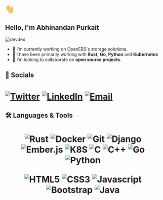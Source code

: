 <img src="https://raw.githubusercontent.com/ABSphreak/ABSphreak/master/gifs/Hi.gif" width="30px"> <h2>Hello, I'm Abhinandan Purkait</h2> 

<p align="left"> <img src="https://komarev.com/ghpvc/?username=Abhinandan-Purkait" alt="devded" /></p>

- 🔭 I’m currently working on OpenEBS's storage solutions.
- 🔭 I have been primarily working with **Rust**, **Go**, **Python** and **Kubernetes**
- 👯 I’m looking to collaborate on **open source projects**.

## 🤝‍ Socials
<h1>
<a href="https://twitter.com/Abhinandan1511" target="_blank"><img alt="Twitter" title="Twitter" src="https://img.shields.io/badge/-Twitter-1DA1F2?style=for-the-badge&logo=twitter&logoColor=white"/></a> 
<a href="https://www.linkedin.com/in/Abhinandan-Purkait" target="_blank"><img alt="LinkedIn" title="LinkedIn" src="https://img.shields.io/badge/LinkedIn-%230077B5.svg?&style=for-the-badge&logo=linkedin&logoColor=white"/></a> 
<a href="mailto:abhinandan.purkait@datacore.com"><img alt="Email" title="abhinandan.purkait@datacore.com" src="https://img.shields.io/badge/Gmail-D14836?style=for-the-badge&logo=gmail&logoColor=white" />
</a>

<br />
 
## 🛠 Languages & Tools 
<h1 align = "center">
 
![Rust]( https://img.shields.io/badge/Rust-black?style=for-the-badge&logo=rust&logoColor=#E57324)
![Docker](https://img.shields.io/badge/-docker-0db7ed?style=for-the-badge&logo=docker&logoColor=white)
![Git](https://img.shields.io/badge/-git-F1502F?style=for-the-badge&logo=git&logoColor=white)
![Django](https://img.shields.io/badge/Django-092E20?style=for-the-badge&logo=django&logoColor=green)
![Ember.js](https://img.shields.io/badge/ember.js-E04E39?style=for-the-badge&logo=emberdotjs&logoColor=white)
![K8S](https://img.shields.io/badge/kubernetes-326ce5.svg?&style=for-the-badge&logo=kubernetes&logoColor=white)
![C](https://img.shields.io/badge/C-00599C?style=for-the-badge&logo=c&logoColor=white\https://img.shields.io/badge/C%2B%2B-00599C?style=for-the-badge&logo=c%2B%2B&logoColor=white)
![C++](https://img.shields.io/badge/C%2B%2B-00599C?style=for-the-badge&logo=c%2B%2B&logoColor=white)
![Go]( https://img.shields.io/badge/Go-00ADD8?style=for-the-badge&logo=go&logoColor=white)
![Python]( https://img.shields.io/badge/Python-FFD43B?style=for-the-badge&logo=python&logoColor=blue)

![HTML5](https://img.shields.io/badge/HTML5-E34F26?style=for-the-badge&logo=html5&logoColor=white)
![CSS3](https://img.shields.io/badge/CSS3-1572B6?style=for-the-badge&logo=css3&logoColor=white)
![Javascript](https://img.shields.io/badge/JavaScript-323330?style=for-the-badge&logo=javascript&logoColor=F7DF1E)
![Bootstrap](https://img.shields.io/badge/-bootstrap-5448C8?style=for-the-badge&logo=bootstrap&logoColor=white)
![Java](https://img.shields.io/badge/-java-red?style=for-the-badge&logo=java&logoColor=black)
